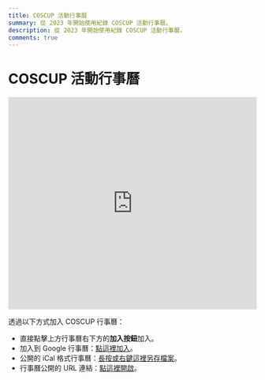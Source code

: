 ```yaml
---
title: COSCUP 活動行事曆
summary: 從 2023 年開始使用紀錄 COSCUP 活動行事曆。
description: 從 2023 年開始使用紀錄 COSCUP 活動行事曆。
comments: true
---
```


# COSCUP 活動行事曆

<iframe src="https://calendar.google.com/calendar/embed?height=430&wkst=2&ctz=Asia%2FTaipei&bgcolor=%23ffffff&mode=AGENDA&src=Y19hMzc2ZWM4YmViNmVmMGFiM2FjYjVmZTMyMTM4ODBkZmNiYmE1MGNlODkxMDc1MzJhYWNiZmRkYTcxYzZlMjk0QGdyb3VwLmNhbGVuZGFyLmdvb2dsZS5jb20&color=%2333B679" style="border-width:0" width="100%" height="430" frameborder="0" scrolling="no"></iframe>

透過以下方式加入 COSCUP 行事曆：

- 直接點擊上方行事曆右下方的**加入按鈕**加入。
- 加入到 Google 行事曆：[點這裡加入](https://calendar.google.com/calendar/u/0?cid=Y19hMzc2ZWM4YmViNmVmMGFiM2FjYjVmZTMyMTM4ODBkZmNiYmE1MGNlODkxMDc1MzJhYWNiZmRkYTcxYzZlMjk0QGdyb3VwLmNhbGVuZGFyLmdvb2dsZS5jb20)。
- 公開的 iCal 格式行事曆：[長按或右鍵這裡另存檔案](https://calendar.google.com/calendar/ical/c_a376ec8beb6ef0ab3acb5fe3213880dfcbba50ce89107532aacbfdda71c6e294%40group.calendar.google.com/public/basic.ics)。
- 行事曆公開的 URL 連結：[點這裡開啟](https://calendar.google.com/calendar/embed?height=430&wkst=2&ctz=Asia%2FTaipei&bgcolor=%23ffffff&mode=MONTH&src=Y19hMzc2ZWM4YmViNmVmMGFiM2FjYjVmZTMyMTM4ODBkZmNiYmE1MGNlODkxMDc1MzJhYWNiZmRkYTcxYzZlMjk0QGdyb3VwLmNhbGVuZGFyLmdvb2dsZS5jb20&color=%2333B679)。
